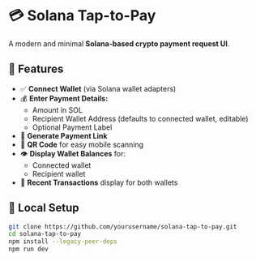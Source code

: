 # 💳 Solana Tap-to-Pay

A modern and minimal **Solana-based crypto payment request UI**.

## 🚀 Features

- ✅ **Connect Wallet** (via Solana wallet adapters)
- 💰 **Enter Payment Details:**
  - Amount in SOL
  - Recipient Wallet Address (defaults to connected wallet, editable)
  - Optional Payment Label
- 🔗 **Generate Payment Link**
- 📱 **QR Code** for easy mobile scanning
- 👁️ **Display Wallet Balances** for:
  - Connected wallet
  - Recipient wallet
- 📜 **Recent Transactions** display for both wallets

## 🔧 Local Setup

```bash
git clone https://github.com/yourusername/solana-tap-to-pay.git
cd solana-tap-to-pay
npm install --legacy-peer-deps
npm run dev
